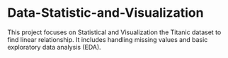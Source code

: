 # Data-Statistic-and-Visualization
This project focuses on Statistical and Visualization the Titanic dataset to find linear relationship. It includes handling missing values and basic exploratory data analysis (EDA).
